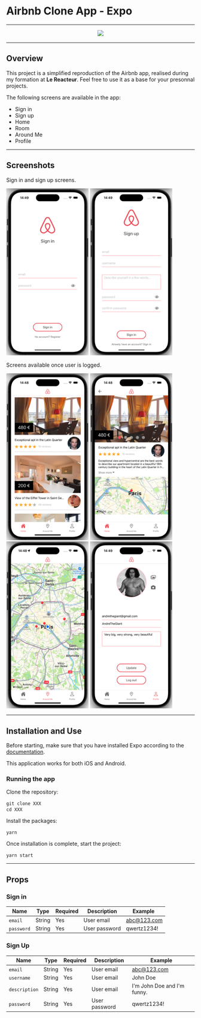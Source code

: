 # Airbnb Clone App - Expo

---

<p align="center" ><img src="./assets/AirbnbDemo.gif"></p>

---

## Overview

This project is a simplified reproduction of the Airbnb app, realised during my formation at **Le Reacteur**.
Feel free to use it as a base for your presonnal projects.

The following screens are available in the app:

- Sign in
- Sign up
- Home
- Room
- Around Me
- Profile

---

## Screenshots

Sign in and sign up screens.

<p>
<img src="./assets/SignIn.png" width="220"/>
<img src="./assets/SignUp.png" width="220"/>
</p>

Screens available once user is logged.

<img src="./assets/Home.png" width="220" />
<img src="./assets/Room.png" width="220" />
<img src="./assets/AroundMe.png" width="220" />
<img src="./assets/Profile.png" width="220" />

---

## Installation and Use

Before starting, make sure that you have installed Expo according to the [documentation](https://docs.expo.dev/get-started/installation/).

This application works for both iOS and Android.

### Running the app

Clone the repository:

```
git clone XXX
cd XXX
```

Install the packages:

```
yarn
```

Once installation is complete, start the project:

```
yarn start
```

---

## Props

### Sign in

| Name       | Type   | Required | Description   | Example     |
| ---------- | ------ | -------- | ------------- | ----------- |
| `email`    | String | Yes      | User email    | abc@123.com |
| `password` | String | Yes      | User password | qwertz1234! |

### Sign Up

| Name          | Type   | Required | Description   | Example                     |
| ------------- | ------ | -------- | ------------- | --------------------------- |
| `email`       | String | Yes      | User email    | abc@123.com                 |
| `username`    | String | Yes      | User email    | John Doe                    |
| `description` | String | Yes      | User email    | I'm John Doe and I'm funny. |
| `password`    | String | Yes      | User password | qwertz1234!                 |
